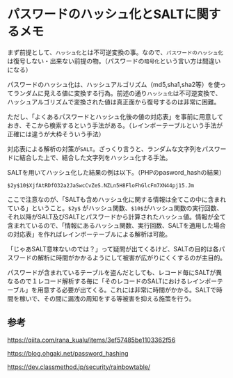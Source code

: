 # パスワードのハッシュ化とSALTに関するメモ

まず前提として、`ハッシュ化`とは不可逆変換の事。なので、`パスワードのハッシュ化`は復号しない・出来ない前提の物。（パスワードの`暗号化`という言い方は間違いになる）

パスワードのハッシュ化は、ハッシュアルゴリズム（md5,sha1,sha2等）を使ってランダムに見える値に変換する行為。前述の通り`ハッシュ化`は不可逆変換で、ハッシュアルゴリズムで変換された値は真正面から復号するのは非常に困難。

ただし、「よくあるパスワードとハッシュ化後の値の対応表」を事前に用意しておき、そこから検索するという手法がある。（レインボーテーブルという手法が正確には違うが大枠そういう手法）

対応表による解析の対策が`SALT`。ざっくり言うと、ランダムな文字列をパスワードに結合した上で、結合した文字列をハッシュ化する手法。

SALTを用いてハッシュ化した結果の例は以下。（PHPのpasword_hashの結果）

```
$2y$10$XjfAtRDfO32a2JaSwcCvZeS.NZLn5H8FloFhGlcFm7XN44pj15.Jm
```

ここで注意なのが、「SALTも含めハッシュ化に関する情報は全てこの中に含まれている」ということ。`$2y$` がハッシュ関数、`$10$`がハッシュ関数の実行回数、それ以降がSALT及びSALTとパスワードから計算されたハッシュ値。情報が全て含まれているので、「情報にあるハッシュ関数、実行回数、SALTを適用した場合の対応表」を作ればレインボーテーブルによる解析は可能。

「じゃあSALT意味ないのでは？」って疑問が出てくるけど、SALTの目的は各パスワードの解析に時間がかかるようにして被害が広がりにくくするのが主目的。

パスワードが含まれているテーブルを盗んだとしても、レコード毎にSALTが異なるので１レコード解析する毎に「そのレコードのSALTにおけるレインボーテーブル」を用意する必要が出てくる。これには非常に時間がかかる。SALTで時間を稼いで、その間に漏洩の周知をする等被害を抑える施策を行う。


## 参考


https://qiita.com/rana_kualu/items/3ef57485be1103362f56

https://blog.ohgaki.net/password_hashing

https://dev.classmethod.jp/security/rainbowtable/
